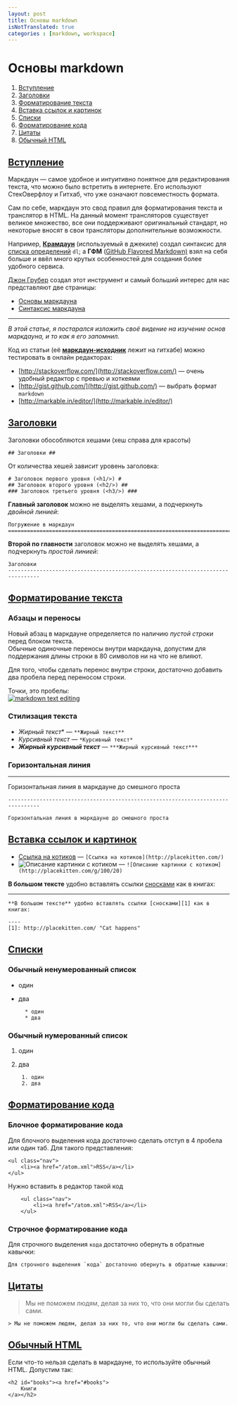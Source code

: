 ```yaml
---
layout: post
title: Основы markdown
isNotTranslated: true
categories : [markdown, workspace]
---
```


Основы markdown
================================================================================

1. [Вступление](#intro)
1. [Заголовки](#headings)
2. [Форматирование текста](#text-formatting)
3. [Вставка ссылок и картинок](#links-n-images)
4. [Списки](#lists)
5. [Форматирование кода](#code)
6. [Цитаты](#cite)
7. [Обычный HTML](#html)

<h2 id="intro"><a href="#intro">
    Вступление
</a></h2>

Маркдаун — самое удобное и интуитивно понятное для редактирования текста,
что можно было встретить в интернете. Его используют СтекОверфлоу и Гитхаб, что
уже означают повсеместность формата.

Сам по себе, маркдаун это свод правил для форматирования текста и транслятор в
HTML. На данный момент трансляторов существует великое множество, все они
поддерживают оригинальный стандарт, но некоторые вносят в свои трансляторы
дополнительные возможности.

Например, [**Крамдаун**](http://kramdown.rubyforge.org/)
(используемый в джекиле) создал синтаксис для [списка определений](http://kramdown.rubyforge.org/syntax.html#definition-lists) `dl`; а **ГФМ** ([GitHub Flavored Markdown)](https://help.github.com/articles/github-flavored-markdown) взял на себя больше и ввёл много
крутых особенностей для создания более удобного сервиса.


[Джон Грубер](http://daringfireball.net/) создал этот инструмент и самый больший
интерес для нас представляют две страницы:

* [Основы маркдауна](http://daringfireball.net/projects/markdown/basics)
* [Синтаксис маркдауна](http://daringfireball.net/projects/markdown/syntax)

--------------------------------------------------------------------------------

*В этой статье, я постарался изложить своё видение на изучение основ маркдауна,
и то как я его запомнил.*

Код из статьи (её [**маркдаун-исходник**](https://raw.github.com/matmuchrapna-sites/vstarkov.ru/gh-pages/_posts/2013-02-13-markdown-basics.md) лежит на гитхабе) можно тестировать в онлайн
редакторах:

* [http://stackoverflow.com/](http://stackoverflow.com/) — очень удобный редактор с превью и хоткеями
* [http://gist.github.com/](http://gist.github.com/) — выбрать формат `markdown`
* [http://markable.in/editor/](http://markable.in/editor/)

<h2 id="headings"><a href="#headings">
    Заголовки
</a></h2>

Заголовки обособляются хешами (хеш справа для красоты)

    ## Заголовки ##

От количества хешей зависит уровень заголовка:
    
    # Заголовок первого уровня (<h1/>) #
    ## Заголовок второго уровня (<h2/>) ##
    ### Заголовок третьего уровня (<h3/>) ###

**Главный заголовок** можно не выделять хешами, а подчеркнуть *двойной линией*:

    Погружение в маркдаун
    ================================================================================


**Второй по главности** заголовок можно не выделять хешами, а подчеркнуть *простой
линией*:

    Заголовки
    --------------------------------------------------------------------------------

<h2 id="text-formatting"><a href="#text-formatting">
    Форматирование текста
</a></h2>



### Абзацы и переносы ###

Новый абзац в маркдауне определяется по наличию *пустой строки* перед блоком
текста.  
Обычные одиночные переносы внутри маркдауна, допустим для поддержания длины
строки в 80 символов ни на что не влияют.

Для того, чтобы сделать перенос внутри строки, достаточно добавить два пробела
перед переносом строки.

Точки, это пробелы:  
[![markdown text editing](http://img22.imageshack.us/img22/9095/126a9dad309c445e95405c7.png)](http://img22.imageshack.us/img22/9095/126a9dad309c445e95405c7.png)


### Стилизация текста ###

* *Жирный текст** — `**Жирный текст**`
* *Курсивный текст* — `*Курсивный текст*`
* ***Жирный курсивный текст*** — `***Жирный курсивный текст***`

### Горизонтальная линия ###

--------------------------------------------------------------------------------

Горизонтальная линия в маркдауне до смешного проста

    --------------------------------------------------------------------------------

    Горизонтальная линия в маркдауне до смешного проста



<h2 id="links-n-images"><a href="#links-n-images">
    Вставка ссылок и картинок
</a></h2>


* [Ссылка на котиков](http://placekitten.com/) — `[Ссылка на котиков](http://placekitten.com/)`
* ![Описание картинки с котиком](http://placekitten.com/g/100/20) — `![Описание картинки с котиком](http://placekitten.com/g/100/20)`

**В большом тексте** удобно вставлять ссылки [сносками][1] как в книгах:

----
[1]: http://placekitten.com/ "Cat happens"

    **В большом тексте** удобно вставлять ссылки [сносками][1] как в книгах:

    ----
    [1]: http://placekitten.com/ "Cat happens"


<h2 id="lists"><a href="#lists">
    Списки
</a></h2>

### Обычный ненумерованный список ###

* один
* два

        * один
        * два

### Обычный нумерованный список ###

1. один
2. два

        1. один
        2. два

<h2 id="code"><a href="#code">
    Форматирование кода
</a></h2>

### Блочное форматирование кода ###

Для блочного выделения кода достаточно сделать отступ в 4 пробела или один таб.
Для такого представления:

    <ul class="nav">
        <li><a href="/atom.xml">RSS</a></li>
    </ul>

Нужно вставить в редактор такой код

        <ul class="nav">
            <li><a href="/atom.xml">RSS</a></li>
        </ul>    

### Строчное форматирование кода ###

Для строчного выделения `кода` достаточно обернуть в обратные кавычки:

    Для строчного выделения `кода` достаточно обернуть в обратные кавычки:

<h2 id="cite"><a href="#cite">
    Цитаты
</a></h2>

> Мы не поможем людям, делая за них то, что они могли бы сделать сами.

    > Мы не поможем людям, делая за них то, что они могли бы сделать сами.


<h2 id="html"><a href="#html">
    Обычный HTML
</a></h2>

Если что-то нельзя сделать в маркдауне, то используйте обычный HTML.
Допустим так:

    <h2 id="books"><a href="#books">
        Книги
    </a></h2>